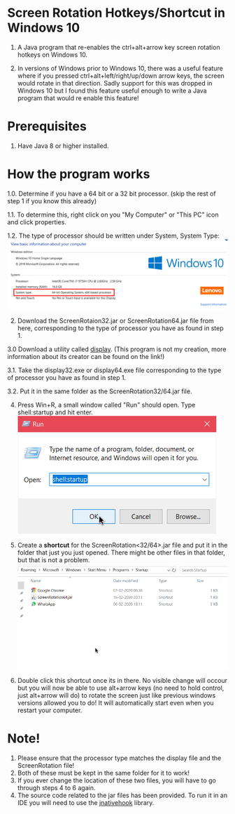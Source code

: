 # Screen Rotation Hotkeys/Shortcut in Windows 10

1. A Java program that re-enables the ctrl+alt+arrow key screen rotation hotkeys on Windows 10.

2. In versions of Windows prior to Windows 10, there was a useful feature where if you pressed ctrl+alt+left/right/up/down arrow keys, the screen would rotate in that direction. Sadly support for this was dropped in Windows 10 but I found this feature useful enough to write a Java program that would re enable this feature!

# Prerequisites
1. Have Java 8 or higher installed.

# How the program works

1.0. Determine if you have a 64 bit or a 32 bit processor. (skip the rest of step 1 if you know this already)

1.1. To determine this, right click on you "My Computer" or "This PC" icon and click properties.

1.2. The type of processor should be written under System, System Type:
![Properties Window](https://github.com/Divy1211/ScreenRotation/blob/master/Properties.png)

2. Download the ScreenRotaion32.jar or ScreenRotation64.jar file from here, corresponding to the type of processor you have as found in step 1.

3.0 Download a utility called [display](https://download.cnet.com/Display/3000-2094_4-78037087.html). (This program is not my creation, more information about its creator can be found on the link!)

3.1. Take the display32.exe or display64.exe file corresponding to the type of processor you have as found in step 1.

3.2. Put it in the same folder as the ScreenRotation32/64.jar file.

4. Press Win+R, a small window called "Run" should open. Type shell:startup and hit enter.
![Run Window](https://github.com/Divy1211/ScreenRotation/blob/master/Run.png)

5. Create a **shortcut** for the ScreenRotation<32/64>.jar file and put it in the folder that just you just opened. There might be other files in that folder, but that is not a problem.
![Startup Folder](https://github.com/Divy1211/ScreenRotation/blob/master/Startup.png)

6. Double click this shortcut once its in there. No visible change will occour but you will now be able to use alt+arrow keys (no need to hold control, just alt+arrow will do) to rotate the screen just like previous windows versions allowed you to do! It will automatically start even when you restart your computer.

# Note!
1. Please ensure that the processor type matches the display file and the ScreenRotation file!
2. Both of these must be kept in the same folder for it to work!
3. If you ever change the location of these two files, you will have to go through steps 4 to 6 again.
4. The source code related to the jar files has been provided. To run it in an IDE you will need to use the [jnativehook](https://github.com/kwhat/jnativehook/releases) library.
